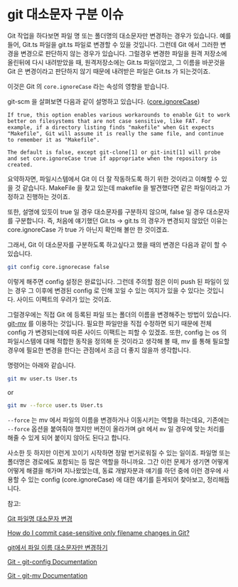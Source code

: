 # git 대소문자 구분 이슈

Git 작업을 하다보면 파일 명 또는 폴더명의 대소문자만 변경하는 경우가 있습니다. 예를들어, Git.ts 파일을 git.ts 파일로 변경할 수 있을 것입니다. 그런데 Git 에서 그러한 변경을 변경으로 판단하지 않는 경우가 있습니다. 그럴경우 변경한 파일을 원격 저장소에 올린뒤에 다시 내려받았을 때, 원격저장소에는 Git.ts 파일이었고, 그 이름을 바꾼것을 Git 은 변경이라고 판단하지 않기 때문에 내려받은 파일은 Git.ts 가 되는것이죠.

이것은 Git 의 `core.ignoreCase` 라는 속성의 영향을 받습니다.

git-scm 을 살펴보면 다음과 같이 설명하고 있습니다. ([core.ignoreCase](https://git-scm.com/docs/git-config/2.14.6#Documentation/git-config.txt-coreignoreCase))

```
If true, this option enables various workarounds to enable Git to work better on filesystems that are not case sensitive, like FAT. For example, if a directory listing finds "makefile" when Git expects "Makefile", Git will assume it is really the same file, and continue to remember it as "Makefile".

The default is false, except git-clone[1] or git-init[1] will probe and set core.ignoreCase true if appropriate when the repository is created.
```

요약하자면, 파일시스템에서 Git 이 더 잘 작동하도록 하기 위한 것이라고 이해할 수 있을 것 같습니다. MakeFile 을 찾고 있는데 makefile 을 발견했다면 같은 파일이라고 가정하고 진행하는 것이죠.

또한, 설명에 있듯이 true 일 경우 대소문자를 구분하지 않으며, false 일 경우 대소문자를 구분합니다. 즉, 처음에 얘기했던 Git.ts → git.ts 의 경우가 변경되지 않았던 이유는 core.ignoreCase 가 true 가 아닌지 확인해 볼만 한 것이겠죠.

그래서, Git 이 대소문자를 구분하도록 하고싶다고 했을 때의 변경은 다음과 같이 할 수 있습니다.

```bash
git config core.ignorecase false
```

이렇게 해주면 config 설정은 완료입니다. 그런데 주의할 점은 이미 push 된 파일이 있는 경우 그 이후에 변경된 config 로 인해 꼬일 수 있는 여지가 있을 수 있다는 것입니다. 사이드 이펙트의 우려가 있는 것이죠.

그럴경우에는 직접 Git 에 등록된 파일 또는 폴더의 이름을 변경해주는 방법이 있습니다. [git-mv](https://git-scm.com/docs/git-mv) 를 이용하는 것입니다. 필요한 파일만을 직접 수정하면 되기 때문에 전체 config 가 변경되는데에 따른 사이드 이팩트는 피할 수 있겠죠. 또한, config 는 os 의 파일시스템에 대해 적합한 동작을 정의해 둔 것이라고 생각해 볼 때, mv 를 통해 필요할 경우에 필요한 변경을 한다는 관점에서 조금 더 좋지 않을까 생각합니다.

명령어는 아래와 같습니다.

```bash
git mv user.ts User.ts
```

or

```bash
git mv --force user.ts User.ts
```

`--force` 는 mv 에서 파일의 이름을 변경하거나 이동시키는 역할을 하는데요, 기존에는 `--force` 옵션을 붙여줘야 했지만 버전이 올라가며 git 에서 `mv` 일 경우에 맞는 처리를 해줄 수 있게 되어 붙이지 않아도 된다고 합니다.

사소한 듯 하지만 이런게 꼬이기 시작하면 정말 번거로워질 수 있는 일이죠. 파일명 또는 폴더명은 경로에도 포함되는 등 많은 역할을 하니까요. 그간 이런 문제가 생기면 어떻게 어떻게 해결을 해가며 지나왔었는데, 동료 개발자분과 얘기를 하던 중에 이런 경우에 사용할 수 있는 config (core.ignoreCase) 에 대한 얘기를 듣게되어 찾아보고, 정리해둡니다.

참고:

[Git 파일명 대소문자 변경](https://pixerce.wordpress.com/2016/05/16/git-%ED%8C%8C%EC%9D%BC%EB%AA%85-%EB%B3%80%EA%B2%BD-%EB%8C%80%EC%86%8C%EB%AC%B8%EC%9E%90/)

[How do I commit case-sensitive only filename changes in Git?](https://stackoverflow.com/questions/17683458/how-do-i-commit-case-sensitive-only-filename-changes-in-git)

[git에서 파일 이름 대소문자만 변경하기](https://musma.github.io/2019/03/04/git-force-file-rename.html)

[Git - git-config Documentation](https://git-scm.com/docs/git-config/2.14.6#Documentation/git-config.txt-coreignoreCase)

[Git - git-mv Documentation](https://git-scm.com/docs/git-mv)
